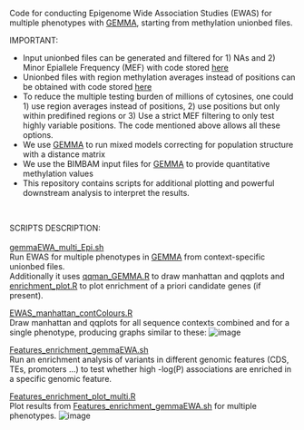 Code for conducting Epigenome Wide Association Studies (EWAS) for multiple phenotypes with [GEMMA](https://github.com/genetics-statistics/GEMMA), starting from methylation unionbed files. <br/>

IMPORTANT:<br/>
- Input unionbed files can be generated and filtered for 1) NAs and 2) Minor Epiallele Frequency (MEF) with code stored [here](https://github.com/Dario-Galanti/WGBS_downstream/tree/main/WGBS_simpleworkflow)<br/>
- Unionbed files with region methylation averages instead of positions can be obtained with code stored [here](https://github.com/Dario-Galanti/WGBS_downstream/blob/main/WGBS_simpleworkflow/region_meth/average_over_bed.py)<br/>
- To reduce the multiple testing burden of millions of cytosines, one could 1) use region averages instead of positions, 2) use positions but only within predifined regions or 3) Use a strict MEF filtering to only test highly variable positions. The code mentioned above allows all these options. <br/>
- We use [GEMMA](https://github.com/genetics-statistics/GEMMA) to run mixed models correcting for population structure with a distance matrix <br/>
- We use the BIMBAM input files for [GEMMA](https://github.com/genetics-statistics/GEMMA) to provide quantitative methylation values <br/>
- This repository contains scripts for additional plotting and powerful downstream analysis to interpret the results.<br/>
<br/>

SCRIPTS DESCRIPTION:<br/>
<br/>
[gemmaEWA_multi_Epi.sh](https://github.com/Dario-Galanti/EWAS/new/main/gemmaEWAS/gemmaEWA_multi_Epi.sh)<br/>
Run EWAS for multiple phenotypes in [GEMMA](https://github.com/genetics-statistics/GEMMA) from context-specific unionbed files. <br/>
Additionally it uses [qqman_GEMMA.R](https://github.com/Dario-Galanti/EWAS/new/main/gemmaEWAS/qqman_GEMMA.R) to draw manhattan and qqplots and [enrichment_plot.R](https://github.com/Dario-Galanti/EWAS/new/main/gemmaEWAS/enrichment_plot.R) to plot enrichment of a priori candidate genes (if present).

[EWAS_manhattan_contColours.R](https://github.com/Dario-Galanti/EWAS/new/main/gemmaEWAS/EWAS_manhattan_contColours.R)<br/>
Draw manhattan and qqplots for all sequence contexts combined and for a single phenotype, producing graphs similar to these:
![image](https://user-images.githubusercontent.com/58292612/223488263-18394163-3e9a-4ff7-95db-eb877895257a.png)


[Features_enrichment_gemmaEWA.sh](https://github.com/Dario-Galanti/EWAS/new/main/gemmaEWAS/Features_enrichment_gemmaEWA.sh)<br/>
Run an enrichment analysis of variants in different genomic features (CDS, TEs, promoters ...) to test whether high -log(P) associations are enriched in a specific genomic feature.

[Features_enrichment_plot_multi.R](https://github.com/Dario-Galanti/EWAS/new/main/gemmaEWAS/Features_enrichment_plot_multi.R)<br/>
Plot results from [Features_enrichment_gemmaEWA.sh](https://github.com/Dario-Galanti/EWAS/new/main/gemmaEWAS/Features_enrichment_gemmaEWA.sh) for multiple phenotypes.
![image](https://user-images.githubusercontent.com/58292612/223488465-3c844cc0-f887-4f3d-982c-ba06a49747eb.png)



